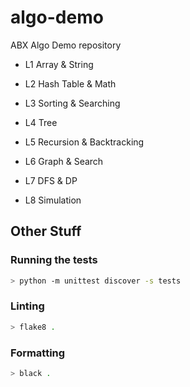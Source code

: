 # algo-demo

ABX Algo Demo repository

- L1 Array & String

- L2 Hash Table & Math

- L3 Sorting & Searching

- L4 Tree

- L5 Recursion & Backtracking

- L6 Graph & Search

- L7 DFS & DP

- L8 Simulation


## Other Stuff

### Running the tests

```bash
> python -m unittest discover -s tests
```

### Linting

```bash
> flake8 .
```

### Formatting

```bash
> black .
```